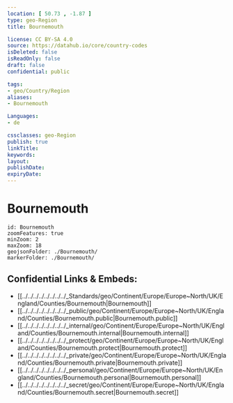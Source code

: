 ```yaml
---
location: [ 50.73 , -1.87 ] 
type: geo-Region
title: Bournemouth

license: CC BY-SA 4.0
source: https://datahub.io/core/country-codes
isDeleted: false
isReadOnly: false
draft: false
confidential: public

tags:
- geo/Country/Region
aliases:
- Bournemouth

Languages:
- de

cssclasses: geo-Region
publish: true
linkTitle: 
keywords: 
layout: 
publishDate: 
expiryDate: 
---
```


# Bournemouth

```leaflet
id: Bournemouth
zoomFeatures: true 
minZoom: 2 
maxZoom: 18
geojsonFolder: ./Bournemouth/
markerFolder: ./Bournemouth/
```


## Confidential Links & Embeds: 
- [[../../../../../../../../_Standards/geo/Continent/Europe/Europe~North/UK/England/Counties/Bournemouth|Bournemouth]] 
- [[../../../../../../../../_public/geo/Continent/Europe/Europe~North/UK/England/Counties/Bournemouth.public|Bournemouth.public]] 
- [[../../../../../../../../_internal/geo/Continent/Europe/Europe~North/UK/England/Counties/Bournemouth.internal|Bournemouth.internal]] 
- [[../../../../../../../../_protect/geo/Continent/Europe/Europe~North/UK/England/Counties/Bournemouth.protect|Bournemouth.protect]] 
- [[../../../../../../../../_private/geo/Continent/Europe/Europe~North/UK/England/Counties/Bournemouth.private|Bournemouth.private]] 
- [[../../../../../../../../_personal/geo/Continent/Europe/Europe~North/UK/England/Counties/Bournemouth.personal|Bournemouth.personal]] 
- [[../../../../../../../../_secret/geo/Continent/Europe/Europe~North/UK/England/Counties/Bournemouth.secret|Bournemouth.secret]] 


